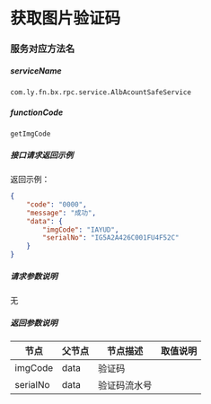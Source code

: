 # 获取图片验证码

### 服务对应方法名
##### serviceName
 `com.ly.fn.bx.rpc.service.AlbAcountSafeService`
##### functionCode
 `getImgCode`

##### 接口请求返回示例
返回示例：
```json
{
    "code": "0000",
    "message": "成功",
    "data": {
        "imgCode": "IAYUD",
        "serialNo": "IG5A2A426C001FU4F52C"
    }
}
```
##### 请求参数说明
无

##### 返回参数说明
节点 | 父节点 | 节点描述 | 取值说明
---|---|---|---
imgCode | data | 验证码 | 
serialNo | data | 验证码流水号 | 